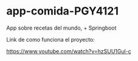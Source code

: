 # app-comida-PGY4121
App sobre recetas del mundo, + Springboot

Link de como funciona el proyecto:

https://www.youtube.com/watch?v=hzSUU1Gul-c